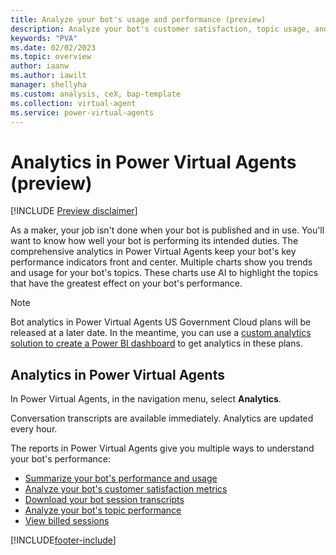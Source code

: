```yaml
---
title: Analyze your bot's usage and performance (preview)
description: Analyze your bot's customer satisfaction, topic usage, and performance in Power Virtual Agents preview.
keywords: "PVA"
ms.date: 02/02/2023
ms.topic: overview
author: iaanw
ms.author: iawilt
manager: shellyha
ms.custom: analysis, ceX, bap-template
ms.collection: virtual-agent
ms.service: power-virtual-agents
---
```


# Analytics in Power Virtual Agents (preview)

[!INCLUDE [Preview disclaimer](includes/public-preview-disclaimer.md)]

As a maker, your job isn't done when your bot is published and in use. You'll want to know how well your bot is performing its intended duties. The comprehensive analytics in Power Virtual Agents keep your bot's key performance indicators front and center. Multiple charts show you trends and usage for your bot's topics. These charts use AI to highlight the topics that have the greatest effect on your bot's performance.

> [!NOTE]
> Bot analytics in Power Virtual Agents US Government Cloud plans will be released at a later date. In the meantime, you can use a [custom analytics solution to create a Power BI dashboard](https://powervirtualagents.microsoft.com/blog/custom-analytics-solution-for-power-virtual-agents/) to get analytics in these plans.

## Analytics in Power Virtual Agents

In Power Virtual Agents, in the navigation menu, select **Analytics**.

Conversation transcripts are available immediately. Analytics are updated every hour.

The reports in Power Virtual Agents give you multiple ways to understand your bot's performance:

- [Summarize your bot's performance and usage](analytics-summary.md)
- [Analyze your bot's customer satisfaction metrics](analytics-csat.md)
- [Download your bot session transcripts](analytics-sessions.md)
- [Analyze your bot's topic performance](analytics-topic-details.md)
- [View billed sessions](analytics-billed-sessions.md)

[!INCLUDE[footer-include](includes/footer-banner.md)]
